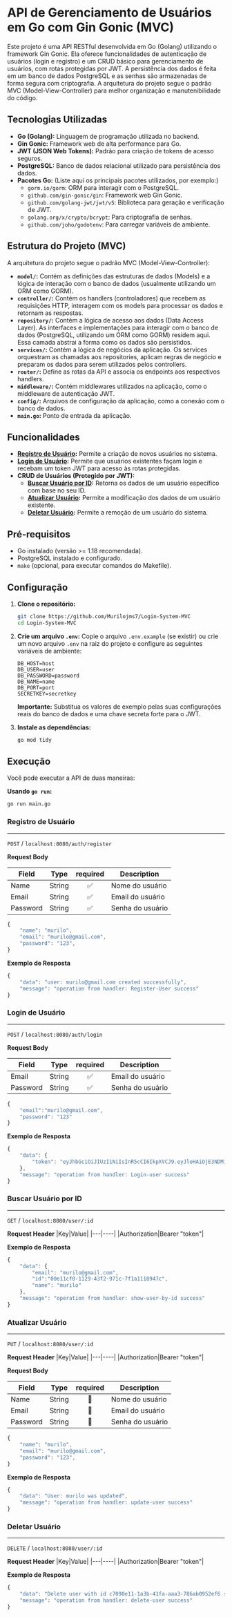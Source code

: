 # API de Gerenciamento de Usuários em Go com Gin Gonic (MVC)

Este projeto é uma API RESTful desenvolvida em Go (Golang) utilizando o framework Gin Gonic. Ela oferece funcionalidades de autenticação de usuários (login e registro) e um CRUD básico para gerenciamento de usuários, com rotas protegidas por JWT. A persistência dos dados é feita em um banco de dados PostgreSQL e as senhas são armazenadas de forma segura com criptografia. A arquitetura do projeto segue o padrão MVC (Model-View-Controller) para melhor organização e manutenibilidade do código.

## Tecnologias Utilizadas

* **Go (Golang):** Linguagem de programação utilizada no backend.
* **Gin Gonic:** Framework web de alta performance para Go.
* **JWT (JSON Web Tokens):** Padrão para criação de tokens de acesso seguros.
* **PostgreSQL:** Banco de dados relacional utilizado para persistência dos dados.
* **Pacotes Go:** (Liste aqui os principais pacotes utilizados, por exemplo:)
    * `gorm.io/gorm`: ORM para interagir com o PostgreSQL.
    * `github.com/gin-gonic/gin`: Framework web Gin Gonic.
    * `github.com/golang-jwt/jwt/v5`: Biblioteca para geração e verificação de JWT.
    * `golang.org/x/crypto/bcrypt`: Para criptografia de senhas.
    * `github.com/joho/godotenv`: Para carregar variáveis de ambiente.

## Estrutura do Projeto (MVC)

A arquitetura do projeto segue o padrão MVC (Model-View-Controller):

* **`model/`:** Contém as definições das estruturas de dados (Models) e a lógica de interação com o banco de dados (usualmente utilizando um ORM como GORM).
* **`controller/`:** Contém os handlers (controladores) que recebem as requisições HTTP, interagem com os models para processar os dados e retornam as respostas.
* **`repository/`:** Contém a lógica de acesso aos dados (Data Access Layer). As interfaces e implementações para interagir com o banco de dados (PostgreSQL, utilizando um ORM como GORM) residem aqui. Essa camada abstrai a forma como os dados são persistidos.
* **`services/`:** Contém a lógica de negócios da aplicação. Os services orquestram as chamadas aos repositories, aplicam regras de negócio e preparam os dados para serem utilizados pelos controllers.
* **`router/`:** Define as rotas da API e associa os endpoints aos respectivos handlers.
* **`middleware/`:** Contém middlewares utilizados na aplicação, como o middleware de autenticação JWT.
* **`config/`:** Arquivos de configuração da aplicação, como a conexão com o banco de dados.
* **`main.go`:** Ponto de entrada da aplicação.

## Funcionalidades

* **[Registro de Usuário](#registro-de-usuário):** Permite a criação de novos usuários no sistema.
* **[Login de Usuário](#login-de-usuário):** Permite que usuários existentes façam login e recebam um token JWT para acesso às rotas protegidas.
* **CRUD de Usuários (Protegido por JWT):**
    * **[Buscar Usuário por ID](#buscar-usuário-por-id):** Retorna os dados de um usuário específico com base no seu ID.
    * **[Atualizar Usuário](#atualizar-usuário):** Permite a modificação dos dados de um usuário existente.
    * **[Deletar Usuário](#deletar-usuário):** Permite a remoção de um usuário do sistema.

## Pré-requisitos

* Go instalado (versão >= 1.18 recomendada).
* PostgreSQL instalado e configurado.
* `make` (opcional, para executar comandos do Makefile).

## Configuração

1.  **Clone o repositório:**
    ```bash
    git clone https://github.com/Murilojms7/Login-System-MVC
    cd Login-System-MVC
    ```

2.  **Crie um arquivo `.env`:**
    Copie o arquivo `.env.example` (se existir) ou crie um novo arquivo `.env` na raiz do projeto e configure as seguintes variáveis de ambiente:
    ```env
    DB_HOST=host
    DB_USER=user
    DB_PASSWORD=password
    DB_NAME=name
    DB_PORT=port
    SECRETKEY=secretkey
    ```
    **Importante:** Substitua os valores de exemplo pelas suas configurações reais do banco de dados e uma chave secreta forte para o JWT.

3.  **Instale as dependências:**
    ```bash
    go mod tidy
    ```

## Execução

Você pode executar a API de duas maneiras:

**Usando `go run`:**

```bash
go run main.go
```

### **Registro de Usuário**
---
`POST` / `localhost:8080/auth/register`

**Request Body**

|Field|Type|required|Description
|-----|----|:-----------:|---------
|Name|String|✅|Nome do usuário
|Email|String|✅|Email do usuário
|Password|String|✅|Senha do usuário


```js
{   
    "name": "murilo",
    "email": "murilo@gmail.com",
    "password": "123",
}
```
**Exemplo de Resposta**

```js
{
    "data": "user: murilo@gmail.com created successfully",
    "message": "operation from handler: Register-User success"
}
```

### **Login de Usuário**
---
`POST` / `localhost:8080/auth/login`

**Request Body**

|Field|Type|required|Description
|-----|----|:-----------:|---------
|Email|String|✅|Email do usuário
|Password|String|✅|Senha do usuário

```js
{
    "email":"murilo@gmail.com",
    "password": "123"
}
```

**Exemplo de Resposta**

```js
{
    "data": {
        "token": "eyJhbGciOiJIUzI1NiIsInR5cCI6IkpXVCJ9.eyJleHAiOjE3NDM1MTcwMDQsIm5hbWUiOiJqbXMiLCJ1c2VySWQiOiJjMTAyMzNlYS1iOWYzLTRiMGYtYWJiMS05MWE4ODIxMzNiZWYifQ.9OBCtLrkf3C4gv1wZ9Yxc1agYs6smuHD_D9ErR1XOH8"
    },
    "message": "operation from handler: Login-user success"
}
```

### **Buscar Usuário por ID**
---
`GET` / `localhost:8080/user/:id`

**Request Header**
|Key|Value|
|---|----|
|Authorization|Bearer "token"|

**Exemplo de Resposta**

```js
{
    "data": {
        "email": "murilo@gmail.com",
        "id":"00e11cf0-1129-43f2-971c-7f1a1118947c",
        "name": "murilo"
    },
    "message": "operation from handler: show-user-by-id success"
}
```

### **Atualizar Usuário**
---
`PUT` / `localhost:8080/user/:id`

**Request Header**
|Key|Value|
|---|----|
|Authorization|Bearer "token"|

**Request Body**

|Field|Type|required|Description
|-----|----|:-----------:|---------
|Name|String|🚫|Nome do usuário
|Email|String|🚫|Email do usuário
|Password|String|🚫|Senha do usuário

```js
{   
    "name": "murilo",
    "email": "murilo@gmail.com",
    "password": "123",
}
```

**Exemplo de Resposta**

```js
{
    "data": "User: murilo was updated",
    "message": "operation from handler: update-user success"
}
```

### **Deletar Usuário**
---
`DELETE` / `localhost:8080/user/:id`

**Request Header**
|Key|Value|
|---|----|
|Authorization|Bearer "token"|

**Exemplo de Resposta**

```js
{
    "data": "Delete user with id c7090e11-1a3b-41fa-aaa3-786ab0952ef6 successfully",
    "message": "operation from handler: delete-user success"
}
```
